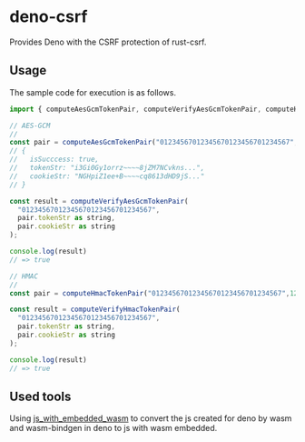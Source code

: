 # deno-csrf

Provides Deno with the CSRF protection of rust-csrf.

## Usage

The sample code for execution is as follows.

```js
import { computeAesGcmTokenPair, computeVerifyAesGcmTokenPair, computeHmacTokenPair, computeVerifyHmacTokenPair } from "https://deno.land/x/deno_csrf@0.0.4/mod.ts"

// AES-GCM
//
const pair = computeAesGcmTokenPair("01234567012345670123456701234567",123)
// {
//   isSucccess: true,
//   tokenStr: "i3Gi0Gy1orrz~~~~8jZM7NCvkns...",
//   cookieStr: "NGHpiZ1ee+B~~~~cq8613dHD9jS..."
// }

const result = computeVerifyAesGcmTokenPair(
  "01234567012345670123456701234567",
  pair.tokenStr as string,
  pair.cookieStr as string
);

console.log(result)
// => true

// HMAC
//
const pair = computeHmacTokenPair("01234567012345670123456701234567",123)

const result = computeVerifyHmacTokenPair(
  "01234567012345670123456701234567",
  pair.tokenStr as string,
  pair.cookieStr as string
);

console.log(result)
// => true

```

## Used tools

Using [js_with_embedded_wasm](https://deno.land/x/js_with_embedded_wasm) to convert the js created for deno by wasm and wasm-bindgen in deno to js with wasm embedded.
